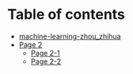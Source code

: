 # Table of contents

- [machine-learning-zhou_zhihua](README.md)
- [Page 2](page-2/README.md)
  - [Page 2-1](page-2/page-2-1.md)
  - [Page 2-2](page-2/page-2-2.md)
